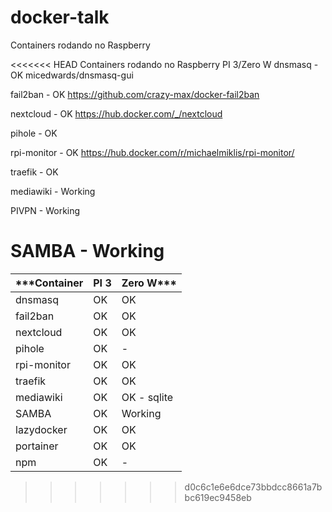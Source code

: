 # docker-talk

Containers rodando no Raspberry 

<<<<<<< HEAD
Containers rodando no Raspberry PI 3/Zero W
dnsmasq - OK
micedwards/dnsmasq-gui

fail2ban - OK 
https://github.com/crazy-max/docker-fail2ban

nextcloud - OK
https://hub.docker.com/_/nextcloud

pihole - OK


rpi-monitor - OK
https://hub.docker.com/r/michaelmiklis/rpi-monitor/

traefik - OK

mediawiki - Working

PIVPN - Working

SAMBA - Working
=======
***Container	|  PI 3	| Zero W***
------------- | ----- | ---------
dnsmasq 	    |  OK	  |  OK
fail2ban	    |  OK	  |  OK
nextcloud	    |  OK	  |  OK
pihole		    |  OK	  |  -
rpi-monitor	  |  OK	  |  OK
traefik		    |  OK	  |  OK
mediawiki	    |  OK	  |  OK - sqlite
SAMBA		      |  OK	  |  Working
lazydocker	  |  OK	  |  OK
portainer	    |  OK	  |  OK
npm           |  OK   |   -
>>>>>>> d0c6c1e6e6dce73bbdcc8661a7bbc619ec9458eb
